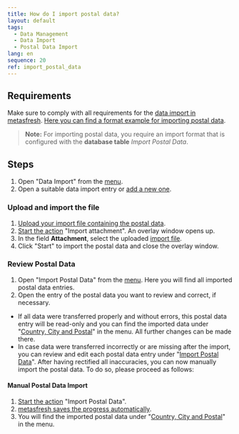 ```yaml
---
title: How do I import postal data?
layout: default
tags:
  - Data Management
  - Data Import
  - Postal Data Import
lang: en
sequence: 20
ref: import_postal_data
---
```


## Requirements
Make sure to comply with all requirements for the [data import in metasfresh](Data_import_metasfresh). [Here you can find a format example for importing postal data](Import_format_example_postal_data).
 >**Note:** For importing postal data, you require an import format that is configured with the **database table** *Import Postal Data*.

## Steps
1. Open "Data Import" from the [menu](Menu).
1. Open a suitable data import entry or [add a new one](add_new_data_import_entry).

### Upload and import the file
1. [Upload your import file containing the postal data](File_handling).
1. [Start the action](StartAction) "Import attachment". An overlay window opens up.
1. In the field **Attachment**, select the uploaded [import file](Import_file_useful_tips).
1. Click "Start" to import the postal data and close the overlay window.

### Review Postal Data
1. Open "Import Postal Data" from the [menu](Menu). Here you will find all imported postal data entries.
1. Open the entry of the postal data you want to review and correct, if necessary.
 - If all data were transferred properly and without errors, this postal data entry will be read-only and you can find the imported data under "[Country, City and Postal](Menu)" in the menu. All further changes can be made there.
 - In case data were transferred incorrectly or are missing after the import, you can review and edit each postal data entry under "[Import Postal Data](Menu)". After having rectified all inaccuracies, you can now manually import the postal data. To do so, please proceed as follows:

#### Manual Postal Data Import
1. [Start the action](StartAction) "Import Postal Data".
1. [metasfresh saves the progress automatically](Saveindicator).
1. You will find the imported postal data under "[Country, City and Postal](Menu)" in the menu.
